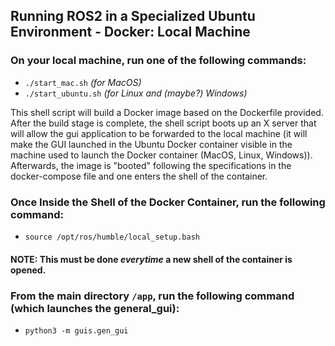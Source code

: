 ## Running ROS2 in a Specialized Ubuntu Environment - Docker: Local Machine

### On your local machine, run one of the following commands:
- `./start_mac.sh` _(for MacOS)_
- `./start_ubuntu.sh` _(for Linux and (maybe?) Windows)_

<p> This shell script will build a Docker image based on the Dockerfile provided. After the build stage is complete, the shell script boots up an X server that will allow the gui application to be forwarded to the local machine (it will make the GUI launched in the Ubuntu Docker container visible in the machine used to launch the Docker container (MacOS, Linux, Windows)). Afterwards, the image is "booted" following the specifications in the docker-compose file and one enters the shell of the container. </p> 

### Once Inside the Shell of the Docker Container, run the following command:
- `source /opt/ros/humble/local_setup.bash`
#### NOTE: This must be done __*everytime*__ a new shell of the container is opened.

### From the main directory `/app`, run the following command (which launches the general_gui):
- `python3 -m guis.gen_gui`

